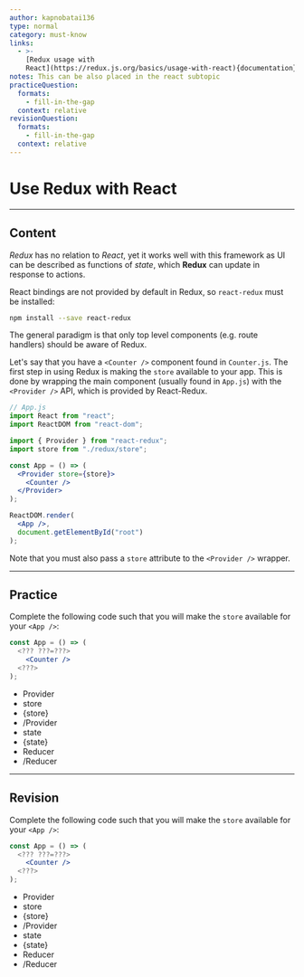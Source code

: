 ```yaml
---
author: kapnobatai136
type: normal
category: must-know
links:
  - >-
    [Redux usage with
    React](https://redux.js.org/basics/usage-with-react){documentation}
notes: This can be also placed in the react subtopic
practiceQuestion:
  formats:
    - fill-in-the-gap
  context: relative
revisionQuestion:
  formats:
    - fill-in-the-gap
  context: relative
---
```


# Use Redux with React


---

## Content

*Redux* has no relation to *React*, yet it works well with this framework as UI can be described as functions of *state*, which **Redux** can update in response to actions.

React bindings are not provided by default in Redux, so `react-redux` must be installed:

```bash
npm install --save react-redux
```

The general paradigm is that only top level components (e.g. route handlers) should be aware of Redux.

Let's say that you have a `<Counter />` component found in `Counter.js`. The first step in using Redux is making the `store` available to your app. This is done by wrapping the main component (usually found in `App.js`) with the `<Provider />` API, which is provided by React-Redux.

```jsx
// App.js
import React from "react";
import ReactDOM from "react-dom";

import { Provider } from "react-redux";
import store from "./redux/store";

const App = () => (
  <Provider store={store}>
    <Counter />
  </Provider>
);

ReactDOM.render(
  <App />,
  document.getElementById("root")
);
```

Note that you must also pass a `store` attribute to the `<Provider />` wrapper.


---

## Practice

Complete the following code such that you will make the `store` available for your `<App />`:

```jsx
const App = () => (
  <??? ???=???>
    <Counter />
  <???>
);
```

- Provider
- store
- {store}
- /Provider
- state
- {state}
- Reducer
- /Reducer


---

## Revision

Complete the following code such that you will make the `store` available for your `<App />`:

```jsx
const App = () => (
  <??? ???=???>
    <Counter />
  <???>
);
```

- Provider
- store
- {store}
- /Provider
- state
- {state}
- Reducer
- /Reducer
